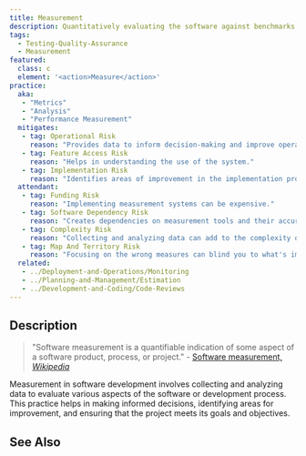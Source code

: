 ```yaml
---
title: Measurement
description: Quantitatively evaluating the software against benchmarks along some defined dimension.
tags: 
  - Testing-Quality-Assurance 
  - Measurement
featured: 
  class: c
  element: '<action>Measure</action>'
practice:
  aka: 
   - "Metrics"
   - "Analysis"
   - "Performance Measurement"
  mitigates:
   - tag: Operational Risk
     reason: "Provides data to inform decision-making and improve operational efficiency."
   - tag: Feature Access Risk
     reason: "Helps in understanding the use of the system."
   - tag: Implementation Risk
     reason: "Identifies areas of improvement in the implementation process."
  attendant:
   - tag: Funding Risk
     reason: "Implementing measurement systems can be expensive."
   - tag: Software Dependency Risk
     reason: "Creates dependencies on measurement tools and their accuracy."
   - tag: Complexity Risk
     reason: "Collecting and analyzing data can add to the complexity of the project."
   - tag: Map And Territory Risk
     reason: "Focusing on the wrong measures can blind you to what's important."
  related:
   - ../Deployment-and-Operations/Monitoring
   - ../Planning-and-Management/Estimation
   - ../Development-and-Coding/Code-Reviews
---
```


<PracticeIntro details={frontMatter} /> 

## Description

> "Software measurement is a quantifiable indication of some aspect of a software product, process, or project." - [Software measurement, _Wikipedia_](https://en.wikipedia.org/wiki/Software_measurement)

Measurement in software development involves collecting and analyzing data to evaluate various aspects of the software or development process. This practice helps in making informed decisions, identifying areas for improvement, and ensuring that the project meets its goals and objectives.

## See Also

<TagList tag="Measurement" />
